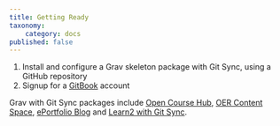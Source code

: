 ```yaml
---
title: Getting Ready
taxonomy:
    category: docs
published: false
---
```


1. Install and configure a Grav skeleton package with Git Sync, using a GitHub repository
2. Signup for a [GitBook](https://www.gitbook.com/) account

Grav with Git Sync packages include [Open Course Hub](/coursehub), [OER Content Space](/oercontentspace), [ePortfolio Blog](/eportfolioblog) and [Learn2 with Git Sync](/learn2withgitsync).
